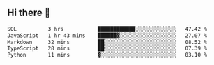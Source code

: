 ## Hi there 👋

<!--START_SECTION:waka-->

```txt
SQL          3 hrs           ████████████░░░░░░░░░░░░░   47.42 %
JavaScript   1 hr 43 mins    ██████▓░░░░░░░░░░░░░░░░░░   27.07 %
Markdown     32 mins         ██░░░░░░░░░░░░░░░░░░░░░░░   08.52 %
TypeScript   28 mins         ██░░░░░░░░░░░░░░░░░░░░░░░   07.39 %
Python       11 mins         ▓░░░░░░░░░░░░░░░░░░░░░░░░   03.10 %
```

<!--END_SECTION:waka-->

<!--
**taylor475/taylor475** is a ✨ _special_ ✨ repository because its `README.md` (this file) appears on your GitHub profile.

Here are some ideas to get you started:

- 🔭 I’m currently working on ...
- 🌱 I’m currently learning ...
- 👯 I’m looking to collaborate on ...
- 🤔 I’m looking for help with ...
- 💬 Ask me about ...
- 📫 How to reach me: ...
- 😄 Pronouns: ...
- ⚡ Fun fact: ...
-->
